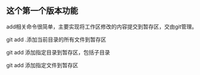 ## 这个第一个版本功能

add相关命令很简单，主要实现将工作区修改的内容提交到暂存区，交由git管理。

git add .添加当前目录的所有文件到暂存区

git add 添加指定目录到暂存区，包括子目录

git add 添加指定文件到暂存区